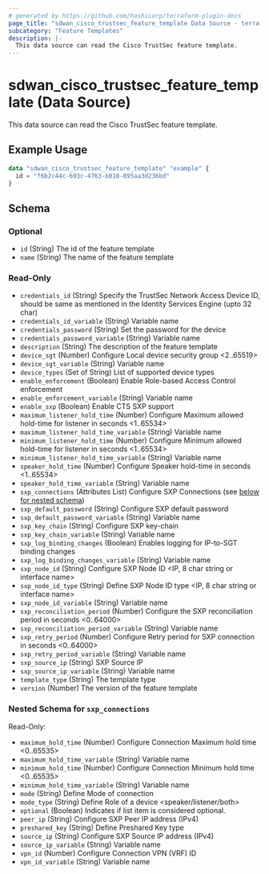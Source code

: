 ```yaml
---
# generated by https://github.com/hashicorp/terraform-plugin-docs
page_title: "sdwan_cisco_trustsec_feature_template Data Source - terraform-provider-sdwan"
subcategory: "Feature Templates"
description: |-
  This data source can read the Cisco TrustSec feature template.
---
```


# sdwan_cisco_trustsec_feature_template (Data Source)

This data source can read the Cisco TrustSec feature template.

## Example Usage

```terraform
data "sdwan_cisco_trustsec_feature_template" "example" {
  id = "f6b2c44c-693c-4763-b010-895aa3d236bd"
}
```

<!-- schema generated by tfplugindocs -->
## Schema

### Optional

- `id` (String) The id of the feature template
- `name` (String) The name of the feature template

### Read-Only

- `credentials_id` (String) Specify the TrustSec Network Access Device ID, should be same as mentioned in the Identity Services Engine (upto 32 char)
- `credentials_id_variable` (String) Variable name
- `credentials_password` (String) Set the password for the device
- `credentials_password_variable` (String) Variable name
- `description` (String) The description of the feature template
- `device_sgt` (Number) Configure Local device security group <2..65519>
- `device_sgt_variable` (String) Variable name
- `device_types` (Set of String) List of supported device types
- `enable_enforcement` (Boolean) Enable Role-based Access Control enforcement
- `enable_enforcement_variable` (String) Variable name
- `enable_sxp` (Boolean) Enable CTS SXP support
- `maximum_listener_hold_time` (Number) Configure Maximum allowed hold-time for listener in seconds <1..65534>
- `maximum_listener_hold_time_variable` (String) Variable name
- `minimum_listener_hold_time` (Number) Configure Minimum allowed hold-time for listener in seconds <1..65534>
- `minimum_listener_hold_time_variable` (String) Variable name
- `speaker_hold_time` (Number) Configure Speaker hold-time in seconds <1..65534>
- `speaker_hold_time_variable` (String) Variable name
- `sxp_connections` (Attributes List) Configure SXP Connections (see [below for nested schema](#nestedatt--sxp_connections))
- `sxp_default_password` (String) Configure SXP default password
- `sxp_default_password_variable` (String) Variable name
- `sxp_key_chain` (String) Configure SXP key-chain
- `sxp_key_chain_variable` (String) Variable name
- `sxp_log_binding_changes` (Boolean) Enables logging for IP-to-SGT binding changes
- `sxp_log_binding_changes_variable` (String) Variable name
- `sxp_node_id` (String) Configure SXP Node ID <IP, 8 char string or interface name>
- `sxp_node_id_type` (String) Define SXP Node ID type <IP, 8 char string or interface name>
- `sxp_node_id_variable` (String) Variable name
- `sxp_reconciliation_period` (Number) Configure the SXP reconciliation period in seconds <0..64000>
- `sxp_reconciliation_period_variable` (String) Variable name
- `sxp_retry_period` (Number) Configure Retry period for SXP connection in seconds <0..64000>
- `sxp_retry_period_variable` (String) Variable name
- `sxp_source_ip` (String) SXP Source IP
- `sxp_source_ip_variable` (String) Variable name
- `template_type` (String) The template type
- `version` (Number) The version of the feature template

<a id="nestedatt--sxp_connections"></a>
### Nested Schema for `sxp_connections`

Read-Only:

- `maximum_hold_time` (Number) Configure Connection Maximum hold time <0..65535>
- `maximum_hold_time_variable` (String) Variable name
- `minimum_hold_time` (Number) Configure Connection Minimum hold time <0..65535>
- `minimum_hold_time_variable` (String) Variable name
- `mode` (String) Define Mode of connection
- `mode_type` (String) Define Role of a device <speaker/listener/both>
- `optional` (Boolean) Indicates if list item is considered optional.
- `peer_ip` (String) Configure SXP Peer IP address (IPv4)
- `preshared_key` (String) Define Preshared Key type
- `source_ip` (String) Configure SXP Source IP address (IPv4)
- `source_ip_variable` (String) Variable name
- `vpn_id` (Number) Configure Connection VPN (VRF) ID
- `vpn_id_variable` (String) Variable name
